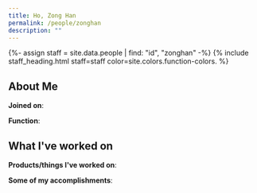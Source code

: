 ```yaml
---
title: Ho, Zong Han
permalink: /people/zonghan
description: ""
---
```


{%- assign staff = site.data.people | find: "id", "zonghan" -%}
{% include staff_heading.html staff=staff color=site.colors.function-colors. %}

## About Me

**Joined on**: 

**Function**: 

## What I've worked on

**Products/things I've worked on**:


**Some of my accomplishments**:

